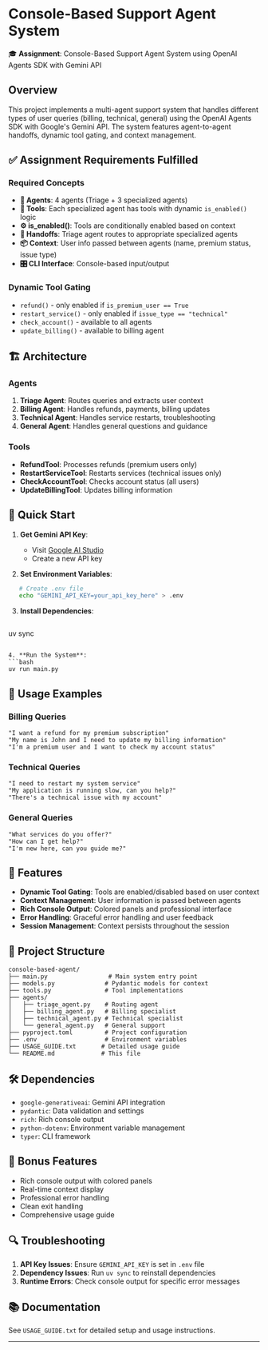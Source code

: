 # Console-Based Support Agent System

🎓 **Assignment**: Console-Based Support Agent System using OpenAI Agents SDK with Gemini API

## Overview

This project implements a multi-agent support system that handles different types of user queries (billing, technical, general) using the OpenAI Agents SDK with Google's Gemini API. The system features agent-to-agent handoffs, dynamic tool gating, and context management.

## ✅ Assignment Requirements Fulfilled

### Required Concepts
- **🧠 Agents**: 4 agents (Triage + 3 specialized agents)
- **🔧 Tools**: Each specialized agent has tools with dynamic `is_enabled()` logic
- **⚙️ is_enabled()**: Tools are conditionally enabled based on context
- **🔁 Handoffs**: Triage agent routes to appropriate specialized agents
- **📦 Context**: User info passed between agents (name, premium status, issue type)
- **🎛 CLI Interface**: Console-based input/output

### Dynamic Tool Gating
- `refund()` - only enabled if `is_premium_user == True`
- `restart_service()` - only enabled if `issue_type == "technical"`
- `check_account()` - available to all agents
- `update_billing()` - available to billing agent

## 🏗️ Architecture

### Agents
1. **Triage Agent**: Routes queries and extracts user context
2. **Billing Agent**: Handles refunds, payments, billing updates
3. **Technical Agent**: Handles service restarts, troubleshooting
4. **General Agent**: Handles general questions and guidance

### Tools
- **RefundTool**: Processes refunds (premium users only)
- **RestartServiceTool**: Restarts services (technical issues only)
- **CheckAccountTool**: Checks account status (all users)
- **UpdateBillingTool**: Updates billing information

## 🚀 Quick Start

1. **Get Gemini API Key**:
   - Visit [Google AI Studio](https://makersuite.google.com/app/apikey)
   - Create a new API key

2. **Set Environment Variables**:
```bash
   # Create .env file
   echo "GEMINI_API_KEY=your_api_key_here" > .env
   ```

3. **Install Dependencies**:
   ```bash
uv sync
   ```

4. **Run the System**:
   ```bash
uv run main.py
```

## 📖 Usage Examples

### Billing Queries
```
"I want a refund for my premium subscription"
"My name is John and I need to update my billing information"
"I'm a premium user and I want to check my account status"
```

### Technical Queries
```
"I need to restart my system service"
"My application is running slow, can you help?"
"There's a technical issue with my account"
```

### General Queries
```
"What services do you offer?"
"How can I get help?"
"I'm new here, can you guide me?"
```

## 🔧 Features

- **Dynamic Tool Gating**: Tools are enabled/disabled based on user context
- **Context Management**: User information is passed between agents
- **Rich Console Output**: Colored panels and professional interface
- **Error Handling**: Graceful error handling and user feedback
- **Session Management**: Context persists throughout the session

## 📁 Project Structure

```
console-based-agent/
├── main.py                 # Main system entry point
├── models.py              # Pydantic models for context
├── tools.py               # Tool implementations
├── agents/
│   ├── triage_agent.py    # Routing agent
│   ├── billing_agent.py   # Billing specialist
│   ├── technical_agent.py # Technical specialist
│   └── general_agent.py   # General support
├── pyproject.toml         # Project configuration
├── .env                   # Environment variables
├── USAGE_GUIDE.txt       # Detailed usage guide
└── README.md             # This file
```

## 🛠️ Dependencies

- `google-generativeai`: Gemini API integration
- `pydantic`: Data validation and settings
- `rich`: Rich console output
- `python-dotenv`: Environment variable management
- `typer`: CLI framework

## 🎯 Bonus Features

- Rich console output with colored panels
- Real-time context display
- Professional error handling
- Clean exit handling
- Comprehensive usage guide

## 🔍 Troubleshooting

1. **API Key Issues**: Ensure `GEMINI_API_KEY` is set in `.env` file
2. **Dependency Issues**: Run `uv sync` to reinstall dependencies
3. **Runtime Errors**: Check console output for specific error messages

## 📚 Documentation

See `USAGE_GUIDE.txt` for detailed setup and usage instructions.

---
